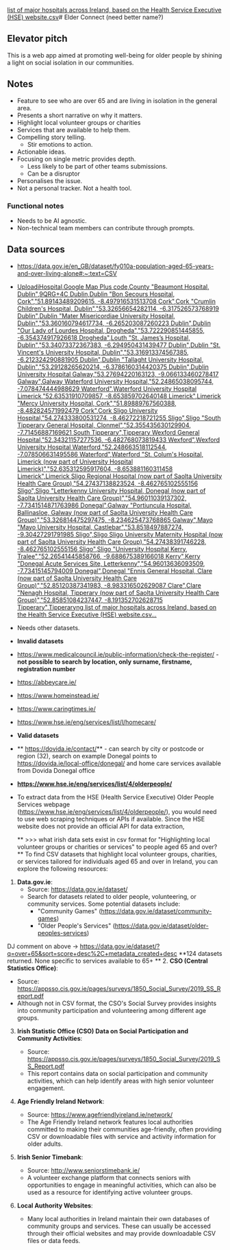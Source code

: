 [list of major hospitals across Ireland, based on the Health Service Executive (HSE) website.csv](https://github.com/user-attachments/files/19937618/list.of.major.hospitals.across.Ireland.based.on.the.Health.Service.Executive.HSE.website.csv)# Elder Connect (need better name?)

## Elevator pitch
This is a web app aimed at promoting well-being for older people by 
shining a light on social isolation in our communities.

## Notes

- Feature to see who are over 65 and are living in isolation in the general area.
- Presents a short narrative on why it matters.
- Highlight local volunteer groups or charities
- Services that are available to help them.
- Compelling story telling.
  - Stir emotions to action.
- Actionable ideas.
- Focusing on single metric provides depth.
  - Less likely to be part of other teams submissions.
  - Can be a disruptor
- Personalises the issue.
- Not a personal tracker. Not a health tool.
### Functional notes
- Needs to be AI agnostic. 
- Non-technical team members can contribute through prompts.

## Data sources
- https://data.gov.ie/en_GB/dataset/fy010a-population-aged-65-years-and-over-living-alone#:~:text=CSV
- [UploadiHospital,Google Map Plus code,County
"Beaumont Hospital, Dublin",9QRG+4C Dublin,Dublin
"Bon Secours Hospital, Cork","51.89143489209615, -8.497916531513708 Cork",Cork
"Crumlin Children's Hospital, Dublin","53.32656654282114, -6.317526573768919 Dublin",Dublin
"Mater Misericordiae University Hospital, Dublin","53.360160794617734, -6.265203087260223 Dublin",Dublin
"Our Lady of Lourdes Hospital, Drogheda","53.722290851445855, -6.354374917926618 Drogheda",Louth
"St. James’s Hospital, Dublin","53.34073372367383, -6.294950431439477 Dublin",Dublin
"St. Vincent's University Hospital, Dublin","53.316913374567385, -6.212324290881905 Dublin",Dublin
"Tallaght University Hospital, Dublin","53.29128265620214, -6.3786160314420375 Dublin",Dublin
University Hospital Galway,"53.27694220163123, -9.066133460278417 Galway",Galway
Waterford University Hospital,"52.24865038095744, -7.078474444988629 Waterford",Waterford
University Hospital Limerick,"52.63531910709857, -8.653859702640148 Limerick",Limerick
"Mercy University Hospital, Cork","51.89889767560388, -8.482824571992479 Cork",Cork
Sligo University Hospital,"54.274333800531274, -8.46272218721255 Sligo",Sligo
"South Tipperary General Hospital, Clonmel","52.355435630129904, -7.71456887169621 South Tipperary",Tipperary
Wexford General Hospital,"52.34321157277536, -6.482768073819433 Wexford",Wexford
University Hospital Waterford,"52.248663518112544, -7.078506631495586 Waterford",Waterford
"St. Colum's Hospital, Limerick (now part of University Hospital Limerick)","52.635312595917604, -8.653881160311458 Limerick",Limerick
Sligo Regional Hospital (now part of Saolta University Health Care Group),"54.27437138823524, -8.462765102555156 Sligo",Sligo
"Letterkenny University Hospital, Donegal (now part of Saolta University Health Care Group)","54.96011039137302, -7.7341514871763986 Donegal",Galway
"Portiuncula Hospital, Ballinasloe, Galway (now part of Saolta University Health Care Group)","53.326814475297475, -8.234625473768865 Galway",Mayo
"Mayo University Hospital, Castlebar","53.8518497887274, -9.30427291791985 Sligo",Sligo
Sligo University Maternity Hospital (now part of Saolta University Health Care Group),"54.27438391746228, -8.462765102555156 Sligo",Sligo
"University Hospital Kerry, Tralee","52.26541445858766, -9.688675389166018 Kerry",Kerry
"Donegal Acute Services Site, Letterkenny","54.96013636093509, -7.73415145794009 Donegal",Donegal
"Ennis General Hospital, Clare (now part of Saolta University Health Care Group)","52.85120387341983, -8.983316502629087 Clare",Clare
"Nenagh Hospital, Tipperary (now part of Saolta University Health Care Group)","52.85851084237447, -8.191352702628715 Tipperary",Tipperaryng list of major hospitals across Ireland, based on the Health Service Executive (HSE) website.csv…]()

- Needs other datasets.
- **Invalid datasets**
-   https://www.medicalcouncil.ie/public-information/check-the-register/ - **not possible to search by location, only surname, firstname, registration number**
-   https://abbeycare.ie/
-   https://www.homeinstead.ie/
-   https://www.caringtimes.ie/
-   https://www.hse.ie/eng/services/list/l/homecare/
- **Valid datasets**
-   ** https://dovida.ie/contact/** - can search by city or postcode or region (32), search on example Donegal points to https://dovida.ie/local-office/donegal/ and home care 
    services available from Dovida Donegal office
- **https://www.hse.ie/eng/services/list/4/olderpeople/**
- To extract data from the HSE (Health Service Executive) Older People Services webpage (<https://www.hse.ie/eng/services/list/4/olderpeople/>), you would need to use web scraping techniques or APIs if available. Since the HSE website does not provide an official API for data extraction, 

  **   >>> what irish data sets exist in csv format for "Highlighting local volunteer groups or charities or services" to people aged 65 and over?**
To find CSV datasets that highlight local volunteer groups, charities, or services tailored for individuals aged 65 and over in Ireland, you can explore the following resources:

1. **Data.gov.ie**:
   - Source: https://data.gov.ie/dataset/
   - Search for datasets related to older people, volunteering, or community services. Some potential datasets include:
     - "Community Games" (https://data.gov.ie/dataset/community-games)
     - "Older People's Services" (https://data.gov.ie/dataset/older-peoples-services)

DJ comment on above -> https://data.gov.ie/dataset/?q=over+65&sort=score+desc%2C+metadata_created+desc
**124 datasets returned. None specific to services available to 65+
**
2. **CSO (Central Statistics Office)**:
   - Source: https://appsso.cis.gov.ie/pages/surveys/1850_Social_Survey/2019_SS_Report.pdf
   - Although not in CSV format, the CSO's Social Survey provides insights into community participation and volunteering among different age groups.

3. **Irish Statistic Office (CSO) Data on Social Participation and Community Activities**:
   - Source: https://appsso.cis.gov.ie/pages/surveys/1850_Social_Survey/2019_SS_Report.pdf
   - This report contains data on social participation and community activities, which can help identify areas with high senior volunteer engagement.

4. **Age Friendly Ireland Network**:
   - Source: https://www.agefriendlyireland.ie/network/
   - The Age Friendly Ireland network features local authorities committed to making their communities age-friendly, often providing CSV or downloadable files with service and activity information for older adults.

5. **Irish Senior Timebank**:
   - Source: http://www.seniorstimebank.ie/
   - A volunteer exchange platform that connects seniors with opportunities to engage in meaningful activities, which can also be used as a resource for identifying active volunteer groups.

6. **Local Authority Websites**:
   - Many local authorities in Ireland maintain their own databases of community groups and services. These can usually be accessed through their official websites and may provide downloadable CSV files or data feeds.
